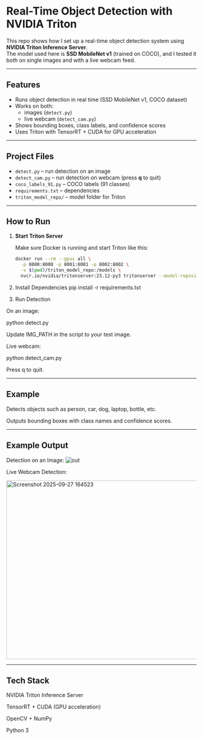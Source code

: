 # Real-Time Object Detection with NVIDIA Triton

This repo shows how I set up a real-time object detection system using **NVIDIA Triton Inference Server**.  
The model used here is **SSD MobileNet v1** (trained on COCO), and I tested it both on single images and with a live webcam feed.

---

## Features
- Runs object detection in real time (SSD MobileNet v1, COCO dataset)
- Works on both:
  - images (`detect.py`)
  - live webcam (`detect_cam.py`)
- Shows bounding boxes, class labels, and confidence scores
- Uses Triton with TensorRT + CUDA for GPU acceleration

---

## Project Files
- `detect.py` – run detection on an image
- `detect_cam.py` – run detection on webcam (press **q** to quit)
- `coco_labels_91.py` – COCO labels (91 classes)
- `requirements.txt` – dependencies
- `triton_model_repo/` – model folder for Triton

---

## How to Run

1. **Start Triton Server**

   Make sure Docker is running and start Triton like this:

   ```bash
   docker run --rm --gpus all \
     -p 8000:8000 -p 8001:8001 -p 8002:8002 \
     -v $(pwd)/triton_model_repo:/models \
     nvcr.io/nvidia/tritonserver:23.12-py3 tritonserver --model-repository=/models


2. Install Dependencies
pip install -r requirements.txt

3. Run Detection

On an image:

python detect.py


Update IMG_PATH in the script to your test image.

Live webcam:

python detect_cam.py


Press q to quit.

---

## Example

Detects objects such as person, car, dog, laptop, bottle, etc.

Outputs bounding boxes with class names and confidence scores.

---

## Example Output

Detection on an Image:
![out](https://github.com/user-attachments/assets/72d16a90-3e43-442d-966a-32ccc5042265)


Live Webcam Detection:


<img width="625" height="472" alt="Screenshot 2025-09-27 164523" src="https://github.com/user-attachments/assets/a406bc26-c6ce-41a6-ab7d-2fdaa13421ec" />



---
## Tech Stack

NVIDIA Triton Inference Server

TensorRT + CUDA (GPU acceleration)

OpenCV + NumPy

Python 3
